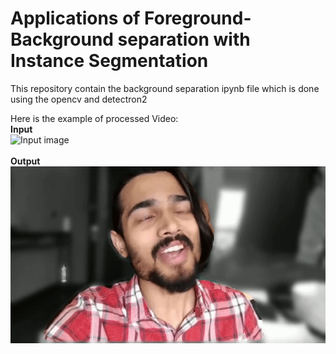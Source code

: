 # Applications of Foreground-Background separation with Instance Segmentation
 This repository contain the background separation ipynb file which is done using the opencv and detectron2
 
 Here is the example of processed Video:
 <br>
 <b>Input</b>
 <br>
![Input image](assest/input.gif)
 <br>
 <br>
 <b>Output</b>
 <br>
![output image](assest/final_bb_output_2_1.gif)
 
